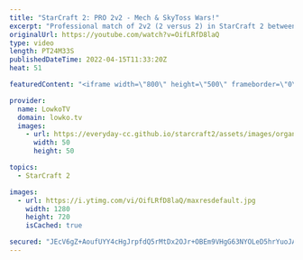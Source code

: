 ```yaml
---
title: "StarCraft 2: PRO 2v2 - Mech & SkyToss Wars!"
excerpt: "Professional match of 2v2 (2 versus 2) in StarCraft 2 between SpeCial (Terran) and Astrea (Protoss) versus Kelazhur (Terran) and MaxPax (Protoss). A close game with proxy Battlecruisers, and maxed out Sky Toss armies.  Support my work on Patreon: https://www.patreon.com/lowkotv Become a YouTube member:"
originalUrl: https://youtube.com/watch?v=OifLRfD8laQ
type: video
length: PT24M33S
publishedDateTime: 2022-04-15T11:33:20Z
heat: 51

featuredContent: "<iframe width=\"800\" height=\"500\" frameborder=\"0\" src=\"https://www.youtube.com/embed/OifLRfD8laQ\" allow=\"accelerometer; autoplay; encrypted-media; gyroscope; picture-in-picture\" allowfullscreen></iframe>"

provider:
  name: LowkoTV
  domain: lowko.tv
  images:
    - url: https://everyday-cc.github.io/starcraft2/assets/images/organizations/lowko.tv-50x50.jpg
      width: 50
      height: 50

topics:
  - StarCraft 2

images:
  - url: https://i.ytimg.com/vi/OifLRfD8laQ/maxresdefault.jpg
    width: 1280
    height: 720
    isCached: true

secured: "JEcV6gZ+AoufUYY4cHgJrpfdQ5rMtDx2OJr+OBEm9VHgG63NYOLeD5hrYuoJAhgNg3qRJJug8r1h/9lF6e2cnJ1ZF3KTBup9HVcVN3QLt1MxsUMpuzA3sgul90/GLplw31jnOBP88hu3qoThtSMtk5KfHKWqASpq3X6lgvLHxm2RMqvp3dd7TR5u6aTbPAM6OM2+X/LBwj2mGGPeq5c663RZXHBrCj225FKKnAT4CvdszpqDXgbkyeMA4RGtRoKaTubR4WZlp8RNIvWa/tXJ5o4QBBO4Ybvm2hftTbzPxViz1ieEm7L83GACU6f8jtCgJFhmKCF9g3GfQw64unT+0xT3xhXlPFu0Wh/MiXKthcdFxKIpdVuHX68+tiXNfvjTLdyC6rIWNSP04UVzXiHLuBwddyIoVHWXQTa2gQqrqNg=;0ozxEb70oNR05knhYXHv5w=="
---
```


